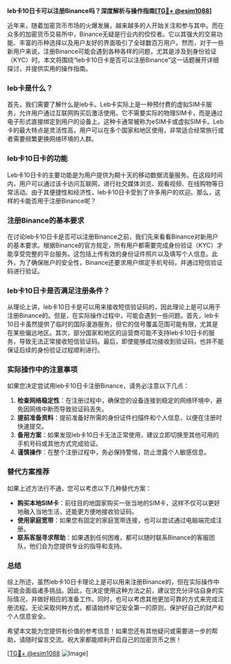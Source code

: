 **leb卡10日卡可以注册Binance吗？深度解析与操作指南[[TG💪+ @esim1088](https://t.me/s/esim1088)]**

近年来，随着加密货币市场的火爆发展，越来越多的人开始关注和参与其中。而在众多的加密货币交易所中，Binance无疑是行业内的佼佼者。它以其强大的交易功能、丰富的币种选择以及用户友好的界面吸引了全球数百万用户。然而，对于一些新用户来说，注册Binance可能会遇到各种各样的问题，尤其是涉及到身份验证（KYC）时。本文将围绕“leb卡10日卡是否可以注册Binance”这一话题展开详细探讨，并提供实用的操作指南。

### leb卡是什么？

首先，我们需要了解什么是leb卡。Leb卡实际上是一种预付费的虚拟SIM卡服务，允许用户通过互联网购买后激活使用。它不需要实际的物理SIM卡，而是通过电子形式直接绑定到用户的设备上。这种卡通常被称为eSIM卡或虚拟SIM卡。Leb卡的最大特点是灵活性高，用户可以在多个国家和地区使用，非常适合经常旅行或者需要频繁更换网络环境的人群。

### leb卡10日卡的功能

Leb卡10日卡的主要功能是为用户提供为期十天的移动数据流量服务。在这段时间内，用户可以通过该卡访问互联网，进行社交媒体浏览、观看视频、在线购物等日常活动。由于其便捷性和经济性，leb卡10日卡受到了许多用户的欢迎。那么，这样的卡能否用于注册Binance呢？

### 注册Binance的基本要求

在讨论leb卡10日卡是否可以注册Binance之前，我们先来看看Binance对新用户的基本要求。根据Binance的官方规定，所有用户都需要完成身份验证（KYC）才能享受完整的平台服务。这包括上传有效的身份证件照片以及填写个人信息。此外，为了确保账户的安全性，Binance还要求用户绑定手机号码，并通过短信验证码进行验证。

### leb卡10日卡是否满足注册条件？

从理论上讲，leb卡10日卡是可以用来接收短信验证码的，因此理论上是可以用于注册Binance的。但是，在实际操作过程中，可能会遇到一些问题。首先，leb卡10日卡虽然提供了临时的国际漫游服务，但它的信号覆盖范围可能有限，尤其是在某些偏远地区。其次，部分国家和地区的运营商可能不支持leb卡10日卡的服务，导致无法正常接收短信验证码。最后，即使能够成功接收到验证码，也并不能保证后续的身份验证过程顺利进行。

### 实际操作中的注意事项

如果您决定尝试用leb卡10日卡注册Binance，请务必注意以下几点：

1. **检查网络稳定性**：在注册过程中，确保您的设备连接到稳定的网络环境中，避免因网络中断而导致验证码丢失。
2. **提前准备资料**：提前准备好所需的身份证件扫描件和个人信息，以便在注册时快速提交。
3. **备用方案**：如果发现leb卡10日卡无法正常使用，建议立即切换至其他可用的手机号码或其他方式完成验证。
4. **谨慎操作**：在整个注册过程中，务必保持警惕，防止泄露个人敏感信息。

### 替代方案推荐

如果上述方法行不通，您可以考虑以下几种替代方案：

- **购买本地SIM卡**：前往目的地国家购买一张当地的SIM卡，这样不仅可以更好地融入当地生活，还能更方便地接收验证码。
- **使用家庭宽带**：如果您有固定的家庭宽带连接，也可以尝试通过电脑端完成注册。
- **联系客服寻求帮助**：如果遇到任何困难，都可以随时联系Binance的客服团队，他们会为您提供专业的指导和支持。

### 总结

综上所述，虽然leb卡10日卡理论上是可以用来注册Binance的，但在实际操作中可能会面临诸多挑战。因此，在决定使用这种方法之前，建议您充分评估自身的实际情况，并做好相应的准备工作。同时，也可以考虑其他更加可靠的方式来完成注册流程。无论采取何种方式，都请始终牢记安全第一的原则，保护好自己的财产和个人信息安全。

希望本文能为您提供有价值的参考信息！如果您还有其他疑问或需要进一步的帮助，请随时留言交流。祝大家都能顺利开启自己的加密货币之旅！

[[TG💪+ @esim1088](https://t.me/s/esim1088) ![Image](https://i.postimg.cc/4NQfJmqS/Snipaste-2025-05-13-00-14-12.png)]
